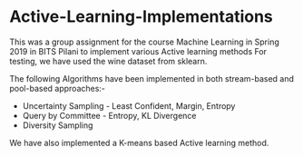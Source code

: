 # Active-Learning-Implementations

This was a group assignment for the course Machine Learning in Spring 2019 in BITS Pilani to implement various Active learning methods 
For testing, we have used the wine dataset from sklearn. 

The following Algorithms have been implemented in both stream-based and pool-based approaches:-

* Uncertainty Sampling - Least Confident, Margin, Entropy
* Query by Committee - Entropy, KL Divergence
* Diversity Sampling

We have also implemented a K-means based Active learning method.
